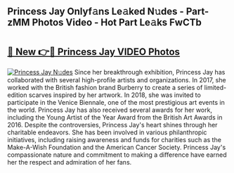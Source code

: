 ## Princess Jay Onlyf𝚊ns Le𝚊ked N𝚞des - Part-zMM Photos Video - Hot Part Le𝚊ks FwCTb

# <h2><a href="http://ac3223.deff.icu/?id=Princess+Jay">🔗 New 👉🔴 Princess Jay VIDEO Photos</a></h2>

[![Princess Jay N𝚞des](https://i.imgur.com/rIISA9y.gif)](http://ac3223.deff.icu/?id=Princess+Jay)
Since her breakthrough exhibition, Princess Jay has collaborated with several high-profile artists and organizations. In 2017, she worked with the British fashion brand Burberry to create a series of limited-edition scarves inspired by her artwork. In 2018, she was invited to participate in the Venice Biennale, one of the most prestigious art events in the world. Princess Jay has also received several awards for her work, including the Young Artist of the Year Award from the British Art Awards in 2016. Despite the controversies, Princess Jay's heart shines through her charitable endeavors. She has been involved in various philanthropic initiatives, including raising awareness and funds for charities such as the Make-A-Wish Foundation and the American Cancer Society. Princess Jay's compassionate nature and commitment to making a difference have earned her the respect and admiration of her fans.
